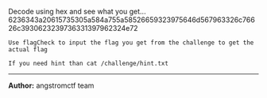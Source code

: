 Decode using hex and see what you get...<br/>6236343a20615735305a584a755a58526659323975646d567963326c76626c3930623239736331397962324e72

`Use flagCheck to input the flag you get from the challenge to get the actual flag`

`If you need hint than cat /challenge/hint.txt`

---
**Author:** angstromctf team
